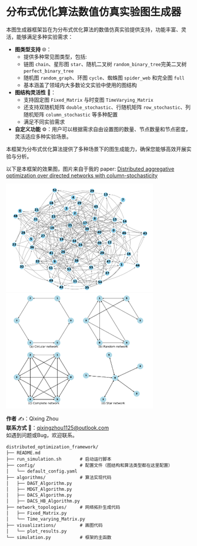 # 分布式优化算法数值仿真实验图生成器

本图生成器框架旨在为分布式优化算法的数值仿真实验提供支持，功能丰富、灵活，能够满足多种实验需求：

- **图类型支持** 🌐：
  - 提供多种常见图类型，包括:
  - 链图 `chain`、星形图 `star`、随机二叉树 `random_binary_tree`完美二叉树 `perfect_binary_tree`
  - 随机图 `random_graph`、环图 `cycle`、蜘蛛图 `spider_web` 和完全图 `full`
  - 基本涵盖了领域内大多数论文实验中使用的图结构
- **图结构灵活性** 🔄：
  - 支持固定图 `Fixed_Matrix` 与时变图 `TimeVarying_Matrix`
  - 还支持双随机矩阵 `double_stochastic`、行随机矩阵 `row_stochastic`、列随机矩阵 `column_stochastic` 等多种配置
  - 满足不同实验需求
- **自定义功能** ⚙️：用户可以根据需求自由设置图的数量、节点数量和节点密度，灵活适应多种实验场景。

本框架为分布式优化算法提供了多种场景下的图生成能力，确保您能够高效开展实验与分析。

以下是本框架的效果图，图片来自于我的 paper: [Distributed aggregative optimization over directed networks with column-stochasticity](https://www.sciencedirect.com/science/article/abs/pii/S001600322400913X)

<div style="display: inline-block; margin-right: 10px;">
  <img src="./imgs_readme/1.png" width="400" />
</div>
<div style="display: inline-block;">
  <img src="./imgs_readme/2.png" width="400" />
</div>


**作者** ✍️：Qixing Zhou  
**联系方式** 📧：qixingzhou1125@outlook.com  
如遇到问题或Bug，欢迎联系。

```
distributed_optimization_framework/
├── README.md
├── run_simulation.sh       # 启动运行脚本
├── config/                 # 配置文件（图结构和算法类型都在这里配置）
│   └── default_config.yaml
├── algorithms/             # 算法实现代码
│   ├── DAGT_Algorithm.py
│   ├── MDGT_Algorithm.py
│   ├── DACS_Algorithm.py
│   ├── DACS_HB_Algorithm.py
├── network_topologies/     # 网络拓扑生成代码
│   ├── Fixed_Matrix.py
│   └── Time_varying_Matrix.py
├── visualizations/         # 画图代码
│   └── plot_results.py
└── simulation.py           # 框架的主函数
``` 